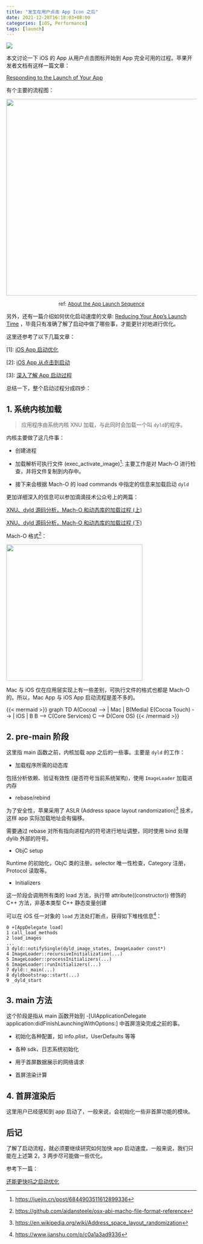```yaml
---
title: "发生在用户点击 App Icon 之后"
date: 2021-12-28T16:18:03+08:00
categories: [iOS, Performance]
tags: [launch]
---
```


![](https://ryder-1252249141.cos.ap-shanghai.myqcloud.com/uPic/2022-04-07-launch.jpg)

本文讨论一下 iOS 的 App 从用户点击图标开始到 App 完全可用的过程。苹果开发者文档有这样一篇文章：

[Responding to the Launch of Your App](https://developer.apple.com/documentation/uikit/app_and_environment/responding_to_the_launch_of_your_app?language=objc)

有个主要的流程图：

<center>

<img src='https://ryder-1252249141.cos.ap-shanghai.myqcloud.com/uPic/2021-12-28-GZXEUO.jpg' width='520'>
</img>

<font size=2>ref: [About the App Launch Sequence](https://developer.apple.com/documentation/uikit/app_and_environment/responding_to_the_launch_of_your_app/about_the_app_launch_sequence?language=objc)</font>

</center>

另外，还有一篇介绍如何优化启动速度的文章: 
[Reducing Your App’s Launch Time](https://developer.apple.com/documentation/xcode/reducing-your-app-s-launch-time)
，毕竟只有准确了解了启动中做了哪些事，才能更针对地进行优化。

这里还参考了以下几篇文章：

[1]: [iOS App 启动优化](https://www.jianshu.com/p/024b3d847fe0)

[2]: [iOS App 从点击到启动](https://www.jianshu.com/p/231b1cebf477)

[3]: [深入了解 App 启动过程](https://www.jianshu.com/p/e7a9e14205ac)

总结一下，整个启动过程分成四步：

## 1. 系统内核加载

> 应用程序由系统内核 XNU 加载，与此同时会加载一个叫 `dyld`的程序。

内核主要做了这几件事：

* 创建进程

* 加载解析可执行文件 (exec_activate_image)[^2]: 主要工作是对 Mach-O 进行检查，并将文件复制到内存中。

* 接下来会根据 Mach-O 的 load commands 中指定的信息来加载启动 `dyld`

更加详细深入的信息可以参加滴滴技术公众号上的两篇：

[XNU、dyld 源码分析，Mach-O 和动态库的加载过程 (上)](https://mp.weixin.qq.com/s/I60p2M-IHDmeUanDUkFdVw)

[XNU、dyld 源码分析，Mach-O 和动态库的加载过程 (下)](https://mp.weixin.qq.com/s/fdDPyjRkVf9AdWiikBagHg)

Mach-O 格式[^1]：

<img src='https://ryder-1252249141.cos.ap-shanghai.myqcloud.com/uPic/2022-04-07-Gj646G.png' width='360'>
</img>

Mac 与 iOS 仅在应用层实现上有一些差别，可执行文件的格式也都是 Mach-O 的。所以，Mac App 与 iOS App 启动流程是差不多的。

{{< mermaid >}}
graph TD
    A(Cocoa) --> | Mac | B(Media)
    E(Cocoa Touch) --> | iOS | B
    B --> C(Core Services)
    C --> D(Core OS)
{{< /mermaid >}}
## 2. pre-main 阶段

这里指 main 函数之前，内核加载 app 之后的一些事。主要是 `dyld` 的工作：

* 加载程序所需的动态库

包括分析依赖、验证有效性 (是否符号当前系统架构)，使用 `ImageLoader` 加载进内存

* rebase/rebind

为了安全性，苹果采用了 ASLR (Address space layout randomization)[^3] 技术，这样 app 实际加载地址会有偏移。

需要通过 rebase 对所有指向进程内的符号进行地址调整，同时使用 bind 处理 dylib 外部的符号。

* ObjC setup

Runtime 的初始化，ObjC 类的注册，selector 唯一性检查，Category 注册，Protocol 读取等。

* Initializers

这一阶段会调用所有类的 load 方法，执行带 attribute((constructor)) 修饰的 C++ 方法，非基本类型 C++ 静态变量创建

可以在 iOS 任一对象的 `load` 方法处打断点，获得如下堆栈信息[^4]：

```objc
0 +[AppDelegate load]
1 call_load_methods
2 load_images
...
3 dyld::notifySingle(dyld_image_states, ImageLoader const*)
4 ImageLoader::recursiveInitialization(...)
5 ImageLoader::processInitializers(...)
6 ImageLoader::runInitializers(...)
7 dyld::_main(...)
8 dyldbootstrap::start(...)
9 _dyld_start
```

## 3. main 方法

这个阶段是指从 main 函数开始到 -[UIApplicationDelegate application:didFinishLaunchingWithOptions:] 中首屏渲染完成之前的事。

* 初始化各种配置，如 info.plist，UserDefaults 等等

* 各种 sdk、日志系统初始化

* 用于首屏数据展示的网络请求

* 首屏渲染计算

## 4. 首屏渲染后

这里用户已经感知到 app 启动了，一般来说，会初始化一些非首屏功能的模块。

## 后记

了解了启动流程，就必须要继续研究如何加快 app 启动速度。一般来说，我们只能在上述第 2，3 两步尽可能做一些优化。

参考下一篇：

[还能更快吗之启动优化](/categories/pkgsize)

[^1]: https://github.com/aidansteele/osx-abi-macho-file-format-reference
[^2]: https://juejin.cn/post/6844903511612899336
[^3]: https://en.wikipedia.org/wiki/Address_space_layout_randomization
[^4]: https://www.jianshu.com/p/c0a1a3ad9336